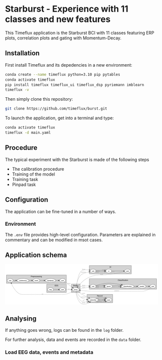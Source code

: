# Starburst - Experience with 11 classes and new features

This Timeflux application is the Starburst BCI with 11 classes featuring ERP plots, correlation plots and gating with Momentum-Decay.

## Installation

First install Timeflux and its depedencies in a new environment:

```bash
conda create --name timeflux python=3.10 pip pytables
conda activate timeflux
pip install timeflux timeflux_ui timeflux_dsp pyriemann imblearn
timeflux -v
```

Then simply clone this repository:

```bash
git clone https://github.com/timeflux/burst.git
```

To launch the application, get into a terminal and type:
```bash
conda activate timeflux
timeflux -d main.yaml
```

## Procedure

The typical experiment with the Starburst is made of the following steps

- The calibration procedure 
- Training of the model
- Training task
- Pinpad task

## Configuration

The application can be fine-tuned in a number of ways.

### Environment

The `.env` file provides high-level configuration. Parameters are explained in commentary and can be modified in msot cases.

## Application schema

![Application schema](doc/schema.png)

## Analysing

If anything goes wrong, logs can be found in the `log` folder.

For further analysis, data and events are recorded in the `data` folder.

### Load EEG data, events and metadata

